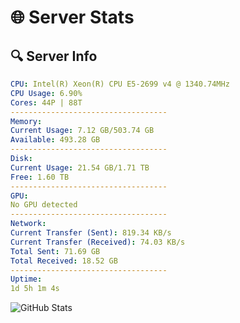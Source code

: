 # 🌐 Server Stats
## 🔍 Server Info
```yaml
CPU: Intel(R) Xeon(R) CPU E5-2699 v4 @ 1340.74MHz
CPU Usage: 6.90%
Cores: 44P | 88T
-----------------------------------
Memory:
Current Usage: 7.12 GB/503.74 GB
Available: 493.28 GB
-----------------------------------
Disk:
Current Usage: 21.54 GB/1.71 TB
Free: 1.60 TB
-----------------------------------
GPU:
No GPU detected
-----------------------------------
Network:
Current Transfer (Sent): 819.34 KB/s
Current Transfer (Received): 74.03 KB/s
Total Sent: 71.69 GB
Total Received: 18.52 GB
-----------------------------------
Uptime:
1d 5h 1m 4s
```
![GitHub Stats](https://img.shields.io/badge/Updated-2025-04-20_22:09:52-blue)